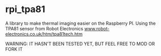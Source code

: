 # rpi_tpa81
A library to make thermal imaging easier on the Raspberry PI.
Using the TPA81 sensor from Robot Electronics
www.robot-electronics.co.uk/htm/tpa81tech.htm

WARNING: IT HASN'T BEEN TESTED YET, BUT FEEL FREE TO MOD OR FORK IT
